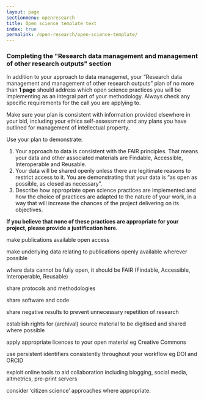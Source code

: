 ```yaml
---
layout: page
sectionmenu: openresearch
title: Open science template text
index: true
permalink: /open-research/open-science-template/
---
```


### Completing the "Research data management and management of other research outputs" section

In addition to your approach to data managemet, your “Research data management and management of other research outputs” plan of no more than **1 page** should address which open science practices you will be implementing as an integral part of your methodology. Always check any specific requirements for the call you are applying to.

Make sure your plan is consistent with information provided elsewhere in your bid, including your ethics self-assessment and any plans you have outlined for management of intellectual property. 

Use your plan to demonstrate:
1. Your approach to data is consistent with the FAIR principles. That means your data and other associated materials are Findable, Accessible, Interoperable and Reusable. 
2. Your data will be shared openly unless there are legitimate reasons to restrict access to it. You are demonstrating that your data is “as open as possible, as closed as necessary”.
3. Describe how appropriate open science practices are implemented and how the choice of practices are adapted to the nature of your work, in a way that will increase the chances of the project delivering on its objectives. 

**If you believe that none of these practices are appropriate for your project, please provide a justification here.**


make publications available open access

make underlying data relating to publications openly available wherever possible

where data cannot be fully open, it should be FAIR (Findable, Accessible, Interoperable, Reusable)

share protocols and methodologies

share software and code

share negative results to prevent unnecessary repetition of research

establish rights for (archival) source material to be digitised and shared where possible

apply appropriate licences to your open material eg Creative Commons

use persistent identifiers consistently throughout your workflow eg DOI and ORCID

exploit online tools to aid collaboration including blogging, social media, altmetrics, pre-print servers

consider ‘citizen science’ approaches where appropriate.
